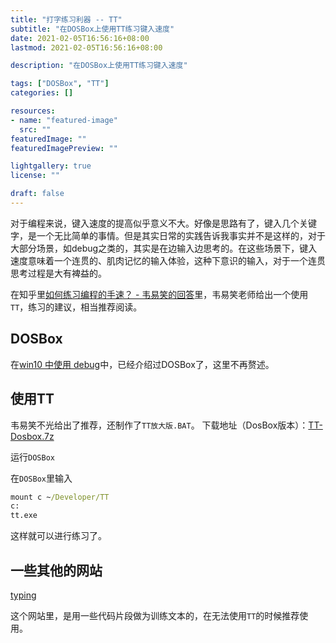 ```yaml
---
title: "打字练习利器 -- TT"
subtitle: "在DOSBox上使用TT练习键入速度"
date: 2021-02-05T16:56:16+08:00
lastmod: 2021-02-05T16:56:16+08:00

description: "在DOSBox上使用TT练习键入速度"

tags: ["DOSBox", "TT"]
categories: []

resources:
- name: "featured-image"
  src: ""
featuredImage: ""
featuredImagePreview: ""

lightgallery: true
license: ""

draft: false
---
```


<!--more-->

对于编程来说，键入速度的提高似乎意义不大。好像是思路有了，键入几个关键字，是一个无比简单的事情。但是其实日常的实践告诉我事实并不是这样的，对于大部分场景，如debug之类的，其实是在边输入边思考的。在这些场景下，键入速度意味着一个连贯的、肌肉记忆的输入体验，这种下意识的输入，对于一个连贯思考过程是大有裨益的。

在知乎里[如何练习编程的手速？ - 韦易笑的回答](https://www.zhihu.com/question/27021761/answer/53323794)里，韦易笑老师给出一个使用`TT`，练习的建议，相当推荐阅读。

## DOSBox

在[win10 中使用 debug](https://www.zxavier.com/17-09-20-win10%E4%B8%AD%E4%BD%BF%E7%94%A8debug/)中，已经介绍过DOSBox了，这里不再赘述。

## 使用TT

韦易笑不光给出了推荐，还制作了`TT放大版.BAT`。
下载地址（DosBox版本）：[TT-Dosbox.7z](http://www.skywind.me/mw/images/e/eb/TT-Dosbox.7z)

运行`DOSBox`

在`DOSBox`里输入

``` cmd
mount c ~/Developer/TT
c:
tt.exe
```

这样就可以进行练习了。

## 一些其他的网站

[typing](https://typing.io/)

这个网站里，是用一些代码片段做为训练文本的，在无法使用`TT`的时候推荐使用。
